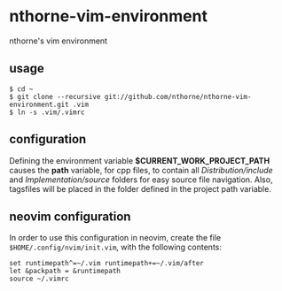 nthorne-vim-environment
=======================

nthorne's vim environment

usage
-----
    $ cd ~
    $ git clone --recursive git://github.com/nthorne/nthorne-vim-environment.git .vim
    $ ln -s .vim/.vimrc

configuration
-------------
Defining the environment variable **$CURRENT_WORK_PROJECT_PATH**
causes the **path** variable, for cpp files, to contain all
*Distribution/include* and *Implementation/source* folders for
easy source file navigation. Also, tagsfiles will be placed in the folder
defined in the project path variable.


neovim configuration
--------------------
In order to use this configuration in neovim, create the file `$HOME/.config/nvim/init.vim`,
with the following contents:

    set runtimepath^=~/.vim runtimepath+=~/.vim/after
    let &packpath = &runtimepath
    source ~/.vimrc
